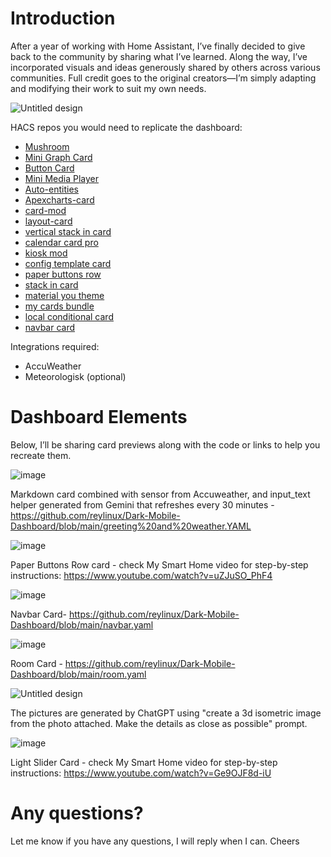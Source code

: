 # Introduction

After a year of working with Home Assistant, I’ve finally decided to give back to the community by sharing what I’ve learned. Along the way, I’ve incorporated visuals and ideas generously shared by others across various communities. Full credit goes to the original creators—I’m simply adapting and modifying their work to suit my own needs.

![Untitled design](https://github.com/user-attachments/assets/8ff64811-e91c-4f5c-9076-9c76c88de06c)

HACS repos you would need to replicate the dashboard:
- [Mushroom](http://homeassistant.local:8123/hacs/repository/444350375)
- [Mini Graph Card](http://homeassistant.local:8123/hacs/repository/151280062)
- [Button Card](http://homeassistant.local:8123/hacs/repository/146194325)
- [Mini Media Player](http://homeassistant.local:8123/hacs/repository/148520838)
- [Auto-entities](http://homeassistant.local:8123/hacs/repository/167744584)
- [Apexcharts-card](http://homeassistant.local:8123/hacs/repository/331701152)
- [card-mod](http://homeassistant.local:8123/hacs/repository/190927524)
- [layout-card](http://homeassistant.local:8123/hacs/repository/156434866)
- [vertical stack in card](http://homeassistant.local:8123/hacs/repository/142051833)
- [calendar card pro](http://homeassistant.local:8123/hacs/repository/939311749)
- [kiosk mod](http://homeassistant.local:8123/hacs/repository/497319128)
- [config template card](http://homeassistant.local:8123/hacs/repository/172177543)
- [paper buttons row](http://homeassistant.local:8123/hacs/repository/244872232)
- [stack in card](http://homeassistant.local:8123/hacs/repository/248954055)
- [material you theme](http://homeassistant.local:8123/hacs/repository/701591334)
- [my cards bundle](http://homeassistant.local:8123/hacs/repository/399108901)
- [local conditional card](http://homeassistant.local:8123/hacs/repository/218178802)
- [navbar card](http://homeassistant.local:8123/hacs/repository/871106499)

Integrations required:
- AccuWeather
- Meteorologisk (optional)

# Dashboard Elements

Below, I’ll be sharing card previews along with the code or links to help you recreate them.


![image](https://github.com/user-attachments/assets/dfd6b879-115a-4053-b80b-09172b8e2b41)

Markdown card combined with sensor from Accuweather, and input_text helper generated from Gemini that refreshes every 30 minutes - https://github.com/reylinux/Dark-Mobile-Dashboard/blob/main/greeting%20and%20weather.YAML


![image](https://github.com/user-attachments/assets/4608d330-294f-4dc1-841f-6e11e8c45395)

Paper Buttons Row card - check My Smart Home video for step-by-step instructions: https://www.youtube.com/watch?v=uZJuSO_PhF4


![image](https://github.com/user-attachments/assets/eea0f64c-bfc9-4d4b-968e-5536b328f5d2)

Navbar Card- https://github.com/reylinux/Dark-Mobile-Dashboard/blob/main/navbar.yaml



![image](https://github.com/user-attachments/assets/9776d8f1-b1d6-4505-b6a3-5e455ca387d9)

Room Card - https://github.com/reylinux/Dark-Mobile-Dashboard/blob/main/room.yaml


![Untitled design](https://github.com/user-attachments/assets/0ee46614-310d-4d5c-b8ba-b9433559b031)

The pictures are generated by ChatGPT using "create a 3d isometric image from the photo attached. Make the details as close as possible" prompt. 



![image](https://github.com/user-attachments/assets/eaa8da0c-0d36-403d-bf7b-c7096f29b438)

Light Slider Card - check My Smart Home video for step-by-step instructions: https://www.youtube.com/watch?v=Ge9OJF8d-iU


# Any questions?

Let me know if you have any questions, I will reply when I can. Cheers
